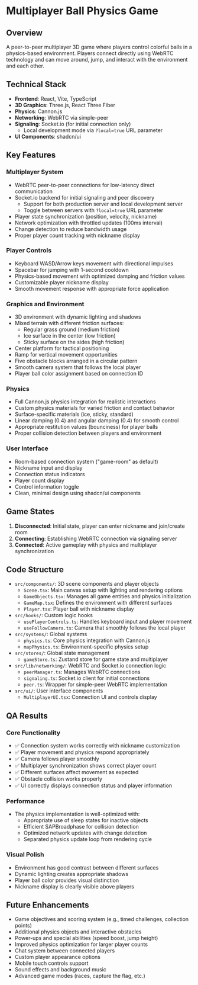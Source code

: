 # Multiplayer Ball Physics Game

## Overview

A peer-to-peer multiplayer 3D game where players control colorful balls in a physics-based environment. Players connect directly using WebRTC technology and can move around, jump, and interact with the environment and each other.

## Technical Stack

- **Frontend**: React, Vite, TypeScript
- **3D Graphics**: Three.js, React Three Fiber
- **Physics**: Cannon.js
- **Networking**: WebRTC via simple-peer
- **Signaling**: Socket.io (for initial connection only)
  - Local development mode via `?local=true` URL parameter
- **UI Components**: shadcn/ui

## Key Features

### Multiplayer System

- WebRTC peer-to-peer connections for low-latency direct communication
- Socket.io backend for initial signaling and peer discovery
  - Support for both production server and local development server
  - Toggle between servers with `?local=true` URL parameter
- Player state synchronization (position, velocity, nickname)
- Network optimization with throttled updates (100ms interval)
- Change detection to reduce bandwidth usage
- Proper player count tracking with nickname display

### Player Controls

- Keyboard WASD/Arrow keys movement with directional impulses
- Spacebar for jumping with 1-second cooldown
- Physics-based movement with optimized damping and friction values
- Customizable player nickname display
- Smooth movement response with appropriate force application

### Graphics and Environment

- 3D environment with dynamic lighting and shadows
- Mixed terrain with different friction surfaces:
  - Regular grass ground (medium friction)
  - Ice surface in the center (low friction)
  - Sticky surface on the sides (high friction)
- Center platform for tactical positioning
- Ramp for vertical movement opportunities
- Five obstacle blocks arranged in a circular pattern
- Smooth camera system that follows the local player
- Player ball color assignment based on connection ID

### Physics

- Full Cannon.js physics integration for realistic interactions
- Custom physics materials for varied friction and contact behavior
- Surface-specific materials (ice, sticky, standard)
- Linear damping (0.4) and angular damping (0.4) for smooth control
- Appropriate restitution values (bounciness) for player balls
- Proper collision detection between players and environment

### User Interface

- Room-based connection system ("game-room" as default)
- Nickname input and display
- Connection status indicators
- Player count display
- Control information toggle
- Clean, minimal design using shadcn/ui components

## Game States

1. **Disconnected**: Initial state, player can enter nickname and join/create room
2. **Connecting**: Establishing WebRTC connection via signaling server
3. **Connected**: Active gameplay with physics and multiplayer synchronization

## Code Structure

- `src/components/`: 3D scene components and player objects
  - `Scene.tsx`: Main canvas setup with lighting and rendering options
  - `GameObjects.tsx`: Manages all game entities and physics initialization
  - `GameMap.tsx`: Defines the environment with different surfaces
  - `Player.tsx`: Player ball with nickname display
- `src/hooks/`: Custom logic hooks
  - `usePlayerControls.ts`: Handles keyboard input and player movement
  - `useFollowCamera.ts`: Camera that smoothly follows the local player
- `src/systems/`: Global systems
  - `physics.ts`: Core physics integration with Cannon.js
  - `mapPhysics.ts`: Environment-specific physics setup
- `src/stores/`: Global state management
  - `gameStore.ts`: Zustand store for game state and multiplayer
- `src/lib/networking/`: WebRTC and Socket.io connection logic
  - `peerManager.ts`: Manages WebRTC connections
  - `signaling.ts`: Socket.io client for initial connections
  - `peer.ts`: Wrapper for simple-peer WebRTC implementation
- `src/ui/`: User interface components
  - `MultiplayerUI.tsx`: Connection UI and controls display

## QA Results

### Core Functionality

- ✅ Connection system works correctly with nickname customization
- ✅ Player movement and physics respond appropriately
- ✅ Camera follows player smoothly
- ✅ Multiplayer synchronization shows correct player count
- ✅ Different surfaces affect movement as expected
- ✅ Obstacle collision works properly
- ✅ UI correctly displays connection status and player information

### Performance

- The physics implementation is well-optimized with:
  - Appropriate use of sleep states for inactive objects
  - Efficient SAPBroadphase for collision detection
  - Optimized network updates with change detection
  - Separated physics update loop from rendering cycle

### Visual Polish

- Environment has good contrast between different surfaces
- Dynamic lighting creates appropriate shadows
- Player ball color provides visual distinction
- Nickname display is clearly visible above players

## Future Enhancements

- Game objectives and scoring system (e.g., timed challenges, collection points)
- Additional physics objects and interactive obstacles
- Power-ups and special abilities (speed boost, jump height)
- Improved physics optimization for larger player counts
- Chat system between connected players
- Custom player appearance options
- Mobile touch controls support
- Sound effects and background music
- Advanced game modes (races, capture the flag, etc.)
